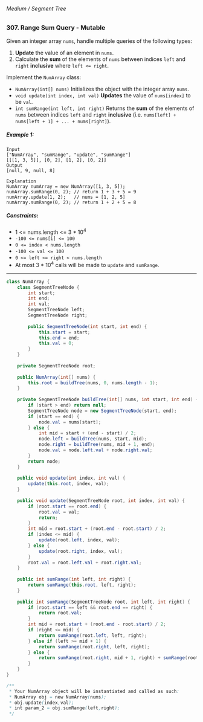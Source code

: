 ###### Medium / Segment Tree

### 307. Range Sum Query - Mutable

Given an integer array `nums`, handle multiple queries of the following types:

1. **Update** the value of an element in `nums`.
2. Calculate the **sum** of the elements of `nums` between indices `left` and `right` **inclusive** where `left <= right`.

Implement the `NumArray` class:

- `NumArray(int[] nums)` Initializes the object with the integer array `nums`.
- `void update(int index, int val)` **Updates** the value of `nums[index]` to be `val`.
- `int sumRange(int left, int right)` Returns the **sum** of the elements of `nums` between indices `left` and `right` **inclusive** (i.e. `nums[left] + nums[left + 1] + ... + nums[right]`).
 

##### Example 1:
```
Input
["NumArray", "sumRange", "update", "sumRange"]
[[[1, 3, 5]], [0, 2], [1, 2], [0, 2]]
Output
[null, 9, null, 8]

Explanation
NumArray numArray = new NumArray([1, 3, 5]);
numArray.sumRange(0, 2); // return 1 + 3 + 5 = 9
numArray.update(1, 2);   // nums = [1, 2, 5]
numArray.sumRange(0, 2); // return 1 + 2 + 5 = 8
``` 

##### Constraints:

- 1 <= nums.length <= 3 * 10<sup>4</sup>
- `-100 <= nums[i] <= 100`
- `0 <= index < nums.length`
- `-100 <= val <= 100`
- `0 <= left <= right < nums.length`
- At most 3 * 10<sup>4</sup> calls will be made to `update` and `sumRange`.

***

```java
class NumArray {
    class SegmentTreeNode {
        int start;
        int end;
        int val;
        SegmentTreeNode left;
        SegmentTreeNode right;
        
        public SegmentTreeNode(int start, int end) {
            this.start = start;
            this.end = end;
            this.val = 0;
        }
    }
    
    private SegmentTreeNode root;
    
    public NumArray(int[] nums) {
        this.root = buildTree(nums, 0, nums.length - 1);
    }
    
    private SegmentTreeNode buildTree(int[] nums, int start, int end) {
        if (start > end) return null;
        SegmentTreeNode node = new SegmentTreeNode(start, end);
        if (start == end) {
            node.val = nums[start];
        } else {
            int mid = start + (end - start) / 2;
            node.left = buildTree(nums, start, mid);
            node.right = buildTree(nums, mid + 1, end);
            node.val = node.left.val + node.right.val;
        }
        return node;
    }
    
    public void update(int index, int val) {
        update(this.root, index, val);
    }
    
    public void update(SegmentTreeNode root, int index, int val) {
        if (root.start == root.end) {
            root.val = val;
            return;
        }
        int mid = root.start + (root.end - root.start) / 2;
        if (index <= mid) {
            update(root.left, index, val);
        } else {
            update(root.right, index, val);
        }
        root.val = root.left.val + root.right.val;
    }
    
    public int sumRange(int left, int right) {
        return sumRange(this.root, left, right);
    }
    
    public int sumRange(SegmentTreeNode root, int left, int right) {
        if (root.start == left && root.end == right) {
            return root.val;
        }
        int mid = root.start + (root.end - root.start) / 2;
        if (right <= mid) {
            return sumRange(root.left, left, right);
        } else if (left >= mid + 1) {
            return sumRange(root.right, left, right);
        } else {
            return sumRange(root.right, mid + 1, right) + sumRange(root.left, left, mid);
        }
    }
}

/**
 * Your NumArray object will be instantiated and called as such:
 * NumArray obj = new NumArray(nums);
 * obj.update(index,val);
 * int param_2 = obj.sumRange(left,right);
 */
 ```
